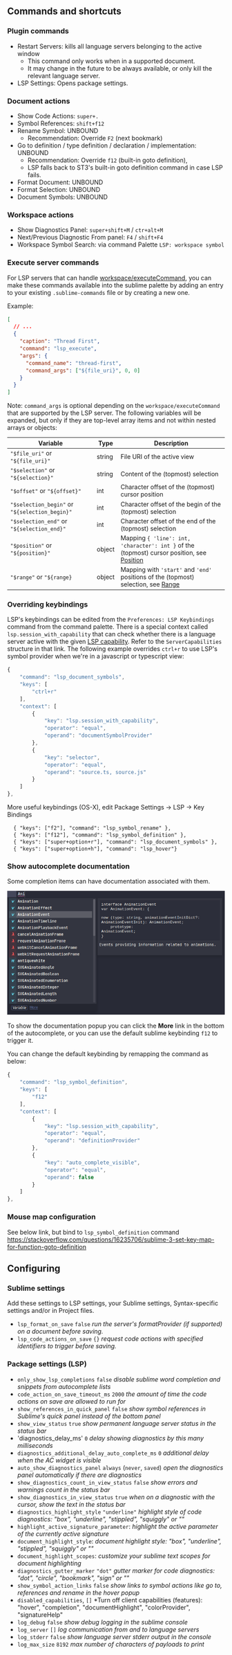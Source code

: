 
## Commands and shortcuts

### Plugin commands

* Restart Servers: kills all language servers belonging to the active window
    * This command only works when in a supported document.
    * It may change in the future to be always available, or only kill the relevant language server.
* LSP Settings: Opens package settings.

### Document actions

* Show Code Actions: `super+.`
* Symbol References: `shift+f12`
* Rename Symbol: UNBOUND
    * Recommendation: Override `F2` (next bookmark)
* Go to definition / type definition / declaration / implementation: UNBOUND
    * Recommendation: Override `f12` (built-in goto definition),
    * LSP falls back to ST3's built-in goto definition command in case LSP fails.
* Format Document: UNBOUND
* Format Selection: UNBOUND
* Document Symbols: UNBOUND

### Workspace actions

* Show Diagnostics Panel: `super+shift+M` / `ctr+alt+M`
* Next/Previous Diagnostic From panel: `F4` / `shift+F4`
* Workspace Symbol Search: via command Palette `LSP: workspace symbol`

### Execute server commands

For LSP servers that can handle [workspace/executeCommand](https://microsoft.github.io/language-server-protocol/specification#workspace_executeCommand), you can make these commands available into the sublime palette by adding an entry to your existing `.sublime-commands` file or by creating a new one.

Example:

```json
[
  // ...
  {
    "caption": "Thread First",
    "command": "lsp_execute",
    "args": { 
      "command_name": "thread-first",
      "command_args": ["${file_uri}", 0, 0]
    }
  }
]
```
Note: `command_args` is optional depending on the `workspace/executeCommand` that are supported by the LSP server.
The following variables will be expanded, but only if they are top-level array items and not within nested arrays or objects:

| Variable | Type | Description |
| -------- | ---- | ----------- |
| `"$file_uri"` or `"${file_uri}"` | string | File URI of the active view |
| `"$selection"` or `"${selection}"` | string | Content of the (topmost) selection |
| `"$offset"` or `"${offset}"` | int | Character offset of the (topmost) cursor position |
| `"$selection_begin"` or `"${selection_begin}"` | int | Character offset of the begin of the (topmost) selection |
| `"$selection_end"` or `"${selection_end}"` | int | Character offset of the end of the (topmost) selection |
| `"$position"` or `"${position}"` | object | Mapping `{ 'line': int, 'character': int }` of the (topmost) cursor position, see [Position](https://microsoft.github.io/language-server-protocol/specifications/specification-current/#position) |
| `"$range"` or `"${range}` | object | Mapping with `'start'` and `'end'` positions of the (topmost) selection, see [Range](https://microsoft.github.io/language-server-protocol/specifications/specification-current/#range) |

### Overriding keybindings

LSP's keybindings can be edited from the `Preferences: LSP Keybindings` command from the command palette.
There is a special context called `lsp.session_with_capability` that can check whether there is a language server active
with the given [LSP capability](https://microsoft.github.io/language-server-protocol/specifications/specification-current/#initialize).
Refer to the `ServerCapabilities` structure in that link.
The following example overrides `ctrl+r` to use LSP's symbol provider when we're in a javascript or typescript view:

```js
{
    "command": "lsp_document_symbols",
    "keys": [
        "ctrl+r"
    ],
    "context": [
        {
            "key": "lsp.session_with_capability",
            "operator": "equal",
            "operand": "documentSymbolProvider"
        },
        {
            "key": "selector",
            "operator": "equal",
            "operand": "source.ts, source.js"
        }
    ]
},
```

More useful keybindings (OS-X), edit Package Settings -> LSP -> Key Bindings
```
  { "keys": ["f2"], "command": "lsp_symbol_rename" },
  { "keys": ["f12"], "command": "lsp_symbol_definition" },
  { "keys": ["super+option+r"], "command": "lsp_document_symbols" },
  { "keys": ["super+option+h"], "command": "lsp_hover"}
```

### Show autocomplete documentation

Some completion items can have documentation associated with them.

![documentation popup](images/show-docs-popup.png)

To show the documentation popup you can click the **More** link in the bottom of the autocomplete,
or you can use the default sublime keybinding `f12` to trigger it.

You can change the default keybinding by remapping the command as below:

```js
{
    "command": "lsp_symbol_definition",
    "keys": [
        "f12"
    ],
    "context": [
        {
            "key": "lsp.session_with_capability",
            "operator": "equal",
            "operand": "definitionProvider"
        },
        {
            "key": "auto_complete_visible",
            "operator": "equal",
            "operand": false
        }
    ]
},
```

### Mouse map configuration

See below link, but bind to `lsp_symbol_definition` command
https://stackoverflow.com/questions/16235706/sublime-3-set-key-map-for-function-goto-definition


## Configuring

### Sublime settings

Add these settings to LSP settings, your Sublime settings, Syntax-specific settings and/or in Project files.

* `lsp_format_on_save` `false` *run the server's formatProvider (if supported) on a document before saving.*
* `lsp_code_actions_on_save` `{}` *request code actions with specified identifiers to trigger before saving.*

### Package settings (LSP)

* `only_show_lsp_completions` `false` *disable sublime word completion and snippets from autocomplete lists*
* `code_action_on_save_timeout_ms` `2000` *the amount of time the code actions on save are allowed to run for*
* `show_references_in_quick_panel` `false` *show symbol references in Sublime's quick panel instead of the bottom panel*
* `show_view_status` `true` *show permanent language server status in the status bar*
* 'diagnostics_delay_ms' `0` *delay showing diagnostics by this many milliseconds*
* `diagnostics_additional_delay_auto_complete_ms` `0` *additional delay when the AC widget is visible*
* `auto_show_diagnostics_panel` `always` (`never`, `saved`) *open the diagnostics panel automatically if there are diagnostics*
* `show_diagnostics_count_in_view_status` `false` *show errors and warnings count in the status bar*
* `show_diagnostics_in_view_status` `true` *when on a diagnostic with the cursor, show the text in the status bar*
* `diagnostics_highlight_style` `"underline"` *highlight style of code diagnostics: "box", "underline", "stippled", "squiggly" or ""*
* `highlight_active_signature_parameter`: *highlight the active parameter of the currently active signature*
* `document_highlight_style`: *document highlight style: "box", "underline", "stippled", "squiggly" or ""*
* `document_highlight_scopes`: *customize your sublime text scopes for document highlighting*
* `diagnostics_gutter_marker` `"dot"` *gutter marker for code diagnostics: "dot", "circle", "bookmark", "sign" or ""*
* `show_symbol_action_links` `false` *show links to symbol actions like go to, references and rename in the hover popup*
* `disabled_capabilities`, `[]` *Turn off client capabilities (features): "hover", "completion", "documentHighlight", "colorProvider", "signatureHelp"
* `log_debug` `false` *show debug logging in the sublime console*
* `log_server` `[]` *log communication from and to language servers*
* `log_stderr` `false` *show language server stderr output in the console*
* `log_max_size` `8192` *max  number of characters of payloads to print*
